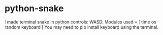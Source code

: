 # python-snake
I made terminal snake in python controls: WASD.
Modules used = [
time
os
random
keyboard
]
You may need to pip install keyboard using the terminal. 
